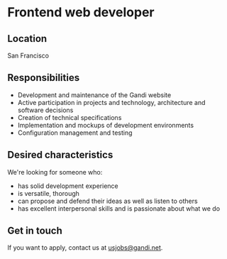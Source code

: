 # Frontend web developer

## Location

San Francisco

## Responsibilities

* Development and maintenance of the Gandi website
* Active participation in projects and technology, architecture and software decisions
* Creation of technical specifications
* Implementation and mockups of development environments
* Configuration management and testing

## Desired characteristics

We're looking for someone who:

* has solid development experience
* is versatile, thorough
* can propose and defend their ideas as well as listen to others
* has excellent interpersonal skills and is passionate about what we do

## Get in touch

If you want to apply, contact us at usjobs@gandi.net.
